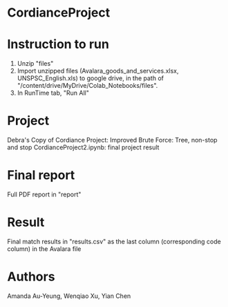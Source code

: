 # CordianceProject

# Instruction to run 

1. Unzip "files" 
2. Import unzipped files (Avalara_goods_and_services.xlsx, UNSPSC_English.xls) to google drive, in the path of "/content/drive/MyDrive/Colab_Notebooks/files".
3. In RunTime tab, "Run All"

# Project 
Debra's Copy of Cordiance Project: Improved Brute Force: Tree, non-stop and stop
CordianceProject2.ipynb: final project result 

# Final report
Full PDF report in "report"

# Result

Final match results in "results.csv" as the last column (corresponding code column) in the Avalara file

# Authors
Amanda Au-Yeung, Wenqiao Xu, Yian Chen

